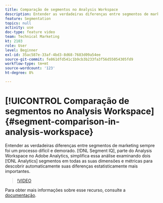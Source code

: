 ```yaml
---
title: Comparação de segmentos no Analysis Workspace
description: Entender as verdadeiras diferenças entre segmentos de marketing sempre foi um processo difícil e demorado. O Segment IQ, parte do Analysis Workspace no Adobe Analytics, simplifica essa análise examinando dois segmentos do Analytics em todas as dimensões e métricas para descobrir automaticamente suas diferenças estatisticamente mais importantes.
feature: Segmentation
topics: null
activity: use
doc-type: feature video
team: Technical Marketing
kt: 2103
role: User
level: Beginner
exl-id: 35ac587e-33af-4bd3-8d68-7683d09a54ee
source-git-commit: fe861dfd541c1b9cb3b233fa3f56d55054305fd9
workflow-type: tm+mt
source-wordcount: '123'
ht-degree: 8%

---
```


# [!UICONTROL Comparação de segmentos no Analysis Workspace] {#segment-comparison-in-analysis-workspace}

Entender as verdadeiras diferenças entre segmentos de marketing sempre foi um processo difícil e demorado. [!DNL Segment IQ], parte do Analysis Workspace no Adobe Analytics, simplifica essa análise examinando dois  [!DNL Analytics]  segmentos em todas as suas   dimensões e   métricas para descobrir automaticamente suas diferenças estatisticamente mais importantes.

>[!VIDEO](https://video.tv.adobe.com/v/23976/?quality=12)

Para obter mais informações sobre esse recurso, consulte a [documentação](https://experienceleague.adobe.com/docs/analytics/analyze/analysis-workspace/panels/segment-comparison/segment-comparison.html?lang=en).
